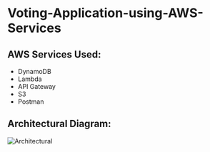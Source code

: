 # Voting-Application-using-AWS-Services
##  AWS Services Used:
- DynamoDB
- Lambda
- API Gateway
- S3
- Postman

## Architectural Diagram:
![Architectural](https://user-images.githubusercontent.com/89773843/200127294-0b45ab95-cc16-4bcc-a16b-5507727f0466.png)

